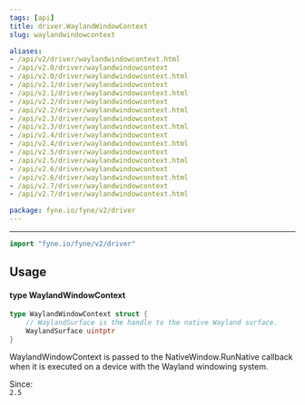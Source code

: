 ```yaml
---
tags: [api]
title: driver.WaylandWindowContext
slug: waylandwindowcontext

aliases:
- /api/v2/driver/waylandwindowcontext.html
- /api/v2.0/driver/waylandwindowcontext
- /api/v2.0/driver/waylandwindowcontext.html
- /api/v2.1/driver/waylandwindowcontext
- /api/v2.1/driver/waylandwindowcontext.html
- /api/v2.2/driver/waylandwindowcontext
- /api/v2.2/driver/waylandwindowcontext.html
- /api/v2.3/driver/waylandwindowcontext
- /api/v2.3/driver/waylandwindowcontext.html
- /api/v2.4/driver/waylandwindowcontext
- /api/v2.4/driver/waylandwindowcontext.html
- /api/v2.5/driver/waylandwindowcontext
- /api/v2.5/driver/waylandwindowcontext.html
- /api/v2.6/driver/waylandwindowcontext
- /api/v2.6/driver/waylandwindowcontext.html
- /api/v2.7/driver/waylandwindowcontext
- /api/v2.7/driver/waylandwindowcontext.html

package: fyne.io/fyne/v2/driver
---
```



---
```go
import "fyne.io/fyne/v2/driver"
```

## Usage

#### type WaylandWindowContext

```go
type WaylandWindowContext struct {
	// WaylandSurface is the handle to the native Wayland surface.
	WaylandSurface uintptr
}
```

WaylandWindowContext is passed to the NativeWindow.RunNative callback when it is executed on a device with the Wayland windowing system.


<div class="since">Since: <code>
2.5</code></div>
